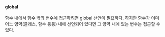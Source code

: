 #### global

함수 내에서 함수 밖의 변수에 접근하려면 global 선언이 필요하다. 하지만 함수가 이미 어느 영역(클래스, 함수 등등) 내에 선언되어 있다면 그 영역 내에 있는 변수는 접근할 수 있다.
